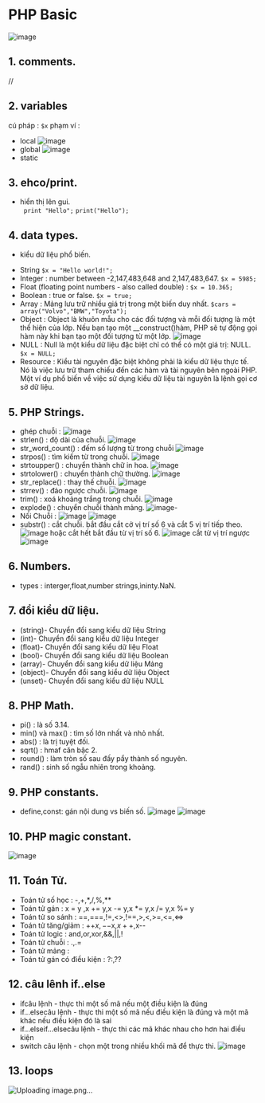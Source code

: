 # PHP Basic
![image](https://github.com/user-attachments/assets/8febb743-0681-4a5c-a8b5-8631634bc56c)
## 1. comments.
 //
## 2. variables
cú pháp : 
```$x```
phạm ví : 
- local
![image](https://github.com/user-attachments/assets/8a55e15c-10a5-42d2-a447-3a1ede06ca9e)
- global
![image](https://github.com/user-attachments/assets/bbb28f82-d53a-47c9-8079-d685af52ef51)
- static
## 3.  ehco/print.
- hiển thị lên gui.  
``` print "Hello";```
```print("Hello");```
## 4. data types.
- kiểu dữ liệu phổ biến.
+ String
```$x = "Hello world!";```
+ Integer : number between -2,147,483,648 and 2,147,483,647.
```$x = 5985;```
+ Float (floating point numbers - also called double) :
```$x = 10.365;```
+ Boolean : true or false.
```$x = true; ```
+ Array : Mảng lưu trữ nhiều giá trị trong một biến duy nhất.
 ```$cars = array("Volvo","BMW","Toyota");```
+ Object : Object là khuôn mẫu cho các đối tượng và mỗi đối tượng là một thể hiện của lớp.
Nếu bạn tạo một __construct()hàm, PHP sẽ tự động gọi hàm này khi bạn tạo một đối tượng từ một lớp.
![image](https://github.com/user-attachments/assets/25a45fa8-e525-468e-b7b2-ebe60553f84f)
+ NULL : Null là một kiểu dữ liệu đặc biệt chỉ có thể có một giá trị: NULL.
```$x = NULL; ```
+ Resource : Kiểu tài nguyên đặc biệt không phải là kiểu dữ liệu thực tế. Nó là việc lưu trữ tham chiếu đến các hàm và tài nguyên bên ngoài PHP.
Một ví dụ phổ biến về việc sử dụng kiểu dữ liệu tài nguyên là lệnh gọi cơ sở dữ liệu.
## 5. PHP Strings.
- ghép chuỗi :
![image](https://github.com/user-attachments/assets/1c9be7c9-2283-4b73-88d3-7a1748064824)
- strlen() :  độ dài của chuỗi.
![image](https://github.com/user-attachments/assets/fe584465-de3b-495a-b480-8fee8b0e5769)
- str_word_count() : đếm số lượng từ trong chuỗi
![image](https://github.com/user-attachments/assets/357c5369-8073-4a06-9527-89a7baeccf35)
- strpos() : tìm kiếm từ trong chuỗi.
![image](https://github.com/user-attachments/assets/3de101f2-05b5-4c72-b4b5-43c37804ba94)
- strtoupper() : chuyển thành chữ in hoa.
![image](https://github.com/user-attachments/assets/a6229c24-d3b9-4ca7-8ca8-52a2d324a03e)
- strtolower() : chuyển thành chữ thường.
![image](https://github.com/user-attachments/assets/2e3b03ad-78d1-41bd-99a5-03fa0ae082ee)
-  str_replace() : thay thế chuỗi.
![image](https://github.com/user-attachments/assets/8bf516e7-2e6c-43cc-807c-99118b55eefe)
- strrev() : đảo ngược chuỗi.
![image](https://github.com/user-attachments/assets/96ae1d16-fe38-452f-a8f1-28f200d9eff8)
- trim() : xoá khoảng trắng trong chuỗi.
![image](https://github.com/user-attachments/assets/afe95f9e-ba33-40bb-9202-154cedc9ccd8)
- explode() : chuyển chuỗi  thành mảng.
![image](https://github.com/user-attachments/assets/f4e8fdb7-d844-445b-a5f6-dece57c82a8c)-
- Nối Chuỗi :
![image](https://github.com/user-attachments/assets/64ac0d10-9bb9-4c4e-8a6b-660e1a4587f9)
![image](https://github.com/user-attachments/assets/a0d1144a-6924-45aa-83bd-54ffc7774b22)
- substr() : cắt chuỗi.
bắt đầu cắt cở vị trí số 6 và cắt 5 vị trí tiếp theo.
![image](https://github.com/user-attachments/assets/c078d917-ad63-4b6b-9f53-22216e2e0975)
hoặc cắt hết bắt đầu từ vị trí số 6.
![image](https://github.com/user-attachments/assets/9bb3fd19-f259-4b81-a266-ac54718ca244)
 cắt từ vị trí ngược
![image](https://github.com/user-attachments/assets/478714ed-51fb-481f-8961-43241e7bfac6)
## 6. Numbers. 
- types : interger,float,number strings,ìninty.NaN.
## 7. đổi kiểu dữ liệu.
- (string)- Chuyển đổi sang kiểu dữ liệu String
- (int)- Chuyển đổi sang kiểu dữ liệu Integer
- (float)- Chuyển đổi sang kiểu dữ liệu Float
- (bool)- Chuyển đổi sang kiểu dữ liệu Boolean
- (array)- Chuyển đổi sang kiểu dữ liệu Mảng
- (object)- Chuyển đổi sang kiểu dữ liệu Object
- (unset)- Chuyển đổi sang kiểu dữ liệu NULL
## 8. PHP Math.
- pi() : là số 3.14.
- min() và max() : tìm số lớn nhất và nhỏ nhất.
- abs() : là trị tuyệt đối.
- sqrt() : hmaf căn bậc 2.
- round() : làm tròn số sau đấy pẩy thành số nguyên.
- rand() : sinh số ngẫu nhiên trong khoảng.
## 9. PHP constants.
- define,const: gán nội dung vs biến số.
![image](https://github.com/user-attachments/assets/3ef76910-3a8e-43c7-b3ac-a732392be707)
![image](https://github.com/user-attachments/assets/7ede5cde-e4c2-46db-8e28-117cada0bad8)
## 10. PHP magic constant.
![image](https://github.com/user-attachments/assets/af956280-0477-4c09-8cf4-50dcbe831da6)
## 11. Toán Tử.
- Toán tử số học : -,+,*,/,%,**
- Toán tử gán : x = y	,x += y,x -= y,x *= y,x /= y,x %= y
- Toán tử so sánh : ==,===,!=,<>,!==,>,<,>=,<=,<=>
- Toán tử tăng/giảm : ++$x,--$x,$x++,$x--
- Toán tử logic :  and,or,xor,&&,||,!
- Toán tử chuỗi : .,.=
- Toán tử mảng : 
- Toán tử gán có điều kiện : ?:,??
## 12. câu lênh if..else
- ifcâu lệnh - thực thi một số mã nếu một điều kiện là đúng
- if...elsecâu lệnh - thực thi một số mã nếu điều kiện là đúng và một mã khác nếu điều kiện đó là sai
- if...elseif...elsecâu lệnh - thực thi các mã khác nhau cho hơn hai điều kiện
- switch câu lệnh - chọn một trong nhiều khối mã để thực thi.
![image](https://github.com/user-attachments/assets/9d24251d-5272-45d5-a70e-64bad49cefbd)

## 13. loops 
![Uploading image.png…]()

